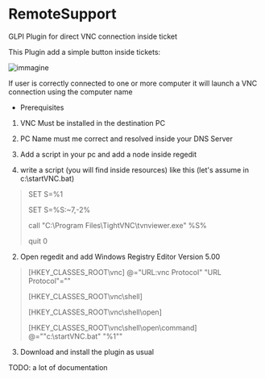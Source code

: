 # RemoteSupport
GLPI Plugin for direct VNC connection inside ticket

This Plugin add a simple button inside tickets: 

![immagine](https://user-images.githubusercontent.com/35736369/142444042-0cd5627b-5a5d-4586-8022-083e51d6f06c.png)

If user is correctly connected to one or more computer it will launch a VNC connection using the computer name


- Prerequisites
1) VNC Must be installed in the destination PC
2) PC Name must me correct and resolved inside your DNS Server
3) Add a script in your pc and add a node inside regedit


1) write a script (you will find inside resources) like this (let's assume in c:\startVNC.bat)
> SET S=%1
> 
> SET S=%S:~7,-2%
> 
> call "C:\Program Files\TightVNC\tvnviewer.exe" %S%
> 
> quit 0

2) Open regedit and add
Windows Registry Editor Version 5.00

>[HKEY_CLASSES_ROOT\vnc]
>@="URL:vnc Protocol"
>"URL Protocol"=""
>
>[HKEY_CLASSES_ROOT\vnc\shell]
>
>[HKEY_CLASSES_ROOT\vnc\shell\open]
>
>[HKEY_CLASSES_ROOT\vnc\shell\open\command]
>@="\"c:\\startVNC.bat\" \"%1\""

3) Download and install the plugin as usual


TODO: a lot of documentation

